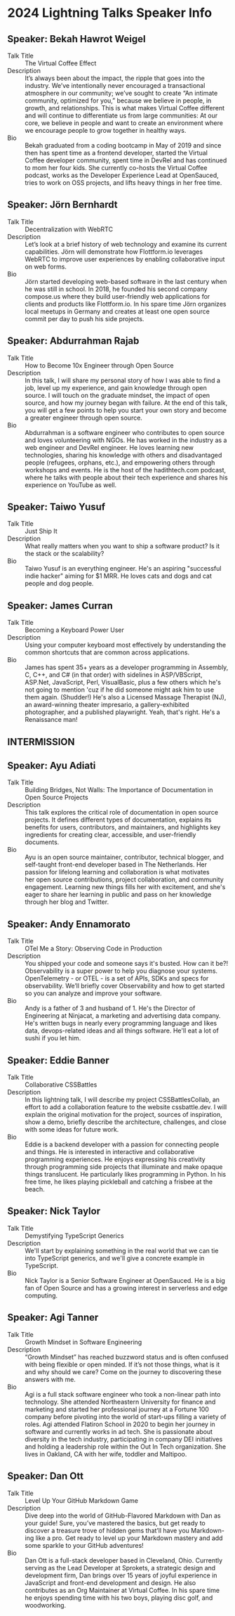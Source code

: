 # 2024 Lightning Talks Speaker Info

## Speaker: Bekah Hawrot Weigel

<dl>
  <dt>Talk Title</dt>
  <dd>
    The Virtual Coffee Effect
  </dd>
  <dt>Description</dt>
  <dd>
    It’s always been about the impact, the ripple that goes into the industry. We’ve intentionally never encouraged a transactional atmosphere in our community; we’ve sought to create “An intimate community, optimized for you,” because we believe in people, in growth, and relationships. This is what makes Virtual Coffee different and will continue to differentiate us from large communities: At our core, we believe in people and want to create an environment where we encourage people to grow together in healthy ways.
  </dd>
  <dt>Bio</dt>
  <dd>
    Bekah graduated from a coding bootcamp in May of 2019 and since then has spent time as a frontend developer, started the Virtual Coffee developer community, spent time in DevRel and has continued to mom her four kids. She currently co-hosts the Virtual Coffee podcast, works as the Developer Experience Lead at OpenSauced, tries to work on OSS projects, and lifts heavy things in her free time.
  </dd>
</dl>

## Speaker: Jörn Bernhardt

<dl>
  <dt>Talk Title</dt>
  <dd>
    Decentralization with WebRTC
  </dd>
  <dt>Description</dt>
  <dd>
    Let’s look at a brief history of web technology and examine its current capabilities. Jörn will demonstrate how Flottform.io leverages WebRTC to improve user experiences by enabling collaborative input on web forms.
  </dd>
  <dt>Bio</dt>
  <dd>
    Jörn started developing web-based software in the last century when he was still in school. In 2018, he founded his second company compose.us where they build user-friendly web applications for clients and products like Flottform.io. In his spare time Jörn organizes local meetups in Germany and creates at least one open source commit per day to push his side projects.
  </dd>
</dl>

## Speaker: Abdurrahman Rajab

<dl>
  <dt>Talk Title</dt>
  <dd>
    How to Become 10x Engineer through Open Source
  </dd>
  <dt>Description</dt>
  <dd>
    In this talk, I will share my personal story of how I was able to find a job, level up my experience, and gain knowledge through open source. I will touch on the graduate mindset, the impact of open source, and how my journey began with failure. At the end of this talk, you will get a few points to help you start your own story and become a greater engineer through open source.
  </dd>
  <dt>Bio</dt>
  <dd>
    Abdurrahman is a software engineer who contributes to open source and loves volunteering with NGOs. He has worked in the industry as a web engineer and DevRel engineer. He loves learning new technologies, sharing his knowledge with others and disadvantaged people (refugees, orphans, etc.), and empowering others through workshops and events. He is the host of the hadithtech.com podcast, where he talks with people about their tech experience and shares his experience on YouTube as well.
  </dd>
</dl>

## Speaker: Taiwo Yusuf

<dl>
  <dt>Talk Title</dt>
  <dd>
    Just Ship It
  </dd>
  <dt>Description</dt>
  <dd>
    What really matters when you want to ship a software product? Is it the stack or the scalability?
  </dd>
  <dt>Bio</dt>
  <dd>
    Taiwo Yusuf is an everything engineer. He's an aspiring "successful indie hacker" aiming for $1 MRR. He loves cats and dogs and cat people and dog people.
  </dd>
</dl>

## Speaker: James Curran

<dl>
  <dt>Talk Title</dt>
  <dd>
    Becoming a Keyboard Power User
  </dd>
  <dt>Description</dt>
  <dd>
    Using your computer keyboard most effectively by understanding the common shortcuts that are common across applications.
  </dd>
  <dt>Bio</dt>
  <dd>
    James has spent 35+ years as a developer programming in Assembly, C, C++, and C# (in that order) with sidelines in ASP/VBScript, ASP.Net, JavaScript, Perl, VisualBasic, plus a few others which he's not going to mention 'cuz if he did someone might ask him to use them again. (Shudder!) He's also a Licensed Massage Therapist (NJ), an award-winning theater impresario, a gallery-exhibited photographer, and a published playwright. Yeah, that's right. He's a Renaissance man!
  </dd>
</dl>

## INTERMISSION

## Speaker: Ayu Adiati

<dl>
  <dt>Talk Title</dt>
  <dd>
    Building Bridges, Not Walls: The Importance of Documentation in Open Source Projects
  </dd>
  <dt>Description</dt>
  <dd>
    This talk explores the critical role of documentation in open source projects. It defines different types of documentation, explains its benefits for users, contributors, and maintainers, and highlights key ingredients for creating clear, accessible, and user-friendly documents.
  </dd>
  <dt>Bio</dt>
  <dd>
    Ayu is an open source maintainer, contributor, technical blogger, and self-taught front-end developer based in The Netherlands. Her passion for lifelong learning and collaboration is what motivates her open source contributions, project collaboration, and community engagement. Learning new things fills her with excitement, and she's eager to share her learning in public and pass on her knowledge through her blog and Twitter.
  </dd>
</dl>

## Speaker: Andy Ennamorato

<dl>
  <dt>Talk Title</dt>
  <dd>
    OTel Me a Story: Observing Code in Production
  </dd>
  <dt>Description</dt>
  <dd>
    You shipped your code and someone says it's busted. How can it be?! Observability is a super power to help you diagnose your systems. OpenTelemetry - or OTEL - is a set of APIs, SDKs and specs for observability. We’ll briefly cover Observability and how to get started so you can analyze and improve your software.
  </dd>
  <dt>Bio</dt>
  <dd>
    Andy is a father of 3 and husband of 1. He's the Director of Engineering at Ninjacat, a marketing and advertising data company. He's written bugs in nearly every programming language and likes data, devops-related ideas and all things software. He'll eat a lot of sushi if you let him.
  </dd>
</dl>

## Speaker: Eddie Banner

<dl>
  <dt>Talk Title</dt>
  <dd>
    Collaborative CSSBattles
  </dd>
  <dt>Description</dt>
  <dd>
    In this lightning talk, I will describe my project CSSBattlesCollab, an effort to add a collaboration feature to the website cssbattle.dev. I will explain the original motivation for the project, sources of inspiration, show a demo, briefly describe the architecture, challenges, and close with some ideas for future work.
  </dd>
  <dt>Bio</dt>
  <dd>
    Eddie is a backend developer with a passion for connecting people and things.
    He is interested in interactive and collaborative programming experiences. He enjoys expressing his creativity through programming side projects that illuminate and make opaque things translucent. He particularly likes programming in Python.
    In his free time, he likes playing pickleball and catching a frisbee at the beach.
  </dd>
</dl>

## Speaker: Nick Taylor

<dl>
  <dt>Talk Title</dt>
  <dd>
    Demystifying TypeScript Generics
  </dd>
  <dt>Description</dt>
  <dd>
    We'll start by explaining something in the real world that we can tie into TypeScript generics, and we'll give a concrete example in TypeScript.
  </dd>
  <dt>Bio</dt>
  <dd>
    Nick Taylor is a Senior Software Engineer at OpenSauced. He is a big fan of Open Source and has a growing interest in serverless and edge computing.
  </dd>
</dl>

## Speaker: Agi Tanner

<dl>
  <dt>Talk Title</dt>
  <dd>
    Growth Mindset in Software Engineering
  </dd>
  <dt>Description</dt>
  <dd>
    “Growth Mindset” has reached buzzword status and is often confused with being flexible or open minded. If it’s not those things, what is it and why should we care? Come on the journey to discovering these answers with me.
  </dd>
  <dt>Bio</dt>
  <dd>
    Agi is a full stack software engineer who took a non-linear path into technology. She attended Northeastern University for finance and marketing and started her professional journey at a Fortune 100 company before pivoting into the world of start-ups filling a variety of roles. Agi attended Flatiron School in 2020 to begin her journey in software and currently works in ad tech. She is passionate about diversity in the tech industry, participating in company DEI initiatives and holding a leadership role within the Out In Tech organization. She lives in Oakland, CA with her wife, toddler and Maltipoo.
  </dd>
</dl>

## Speaker: Dan Ott

<dl>
  <dt>Talk Title</dt>
  <dd>
    Level Up Your GitHub Markdown Game
  </dd>
  <dt>Description</dt>
  <dd>
    Dive deep into the world of GitHub-Flavored Markdown with Dan as your guide! Sure, you’ve mastered the basics, but get ready to discover a treasure trove of hidden gems that’ll have you Markdown-ing like a pro. Get ready to level up your Markdown mastery and add some sparkle to your GitHub adventures!
  </dd>
  <dt>Bio</dt>
  <dd>
    Dan Ott is a full-stack developer based in Cleveland, Ohio. Currently serving as the Lead Developer at Sprokets, a strategic design and development firm, Dan brings over 15 years of joyful experience in JavaScript and front-end development and design. He also contributes as an Org Maintainer at Virtual Coffee. In his spare time he enjoys spending time with his two boys, playing disc golf, and woodworking.
  </dd>
</dl>
